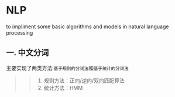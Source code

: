 # NLP
to impliment some basic algorithms and models in natural language processing

## 一. 中文分词
主要实现了两类方法:`基于规则的分词法`和`基于统计的分词法` <br> 
>>1. 规则方法：正向/逆向/双向匹配算法
>>2. 统计方法：HMM
